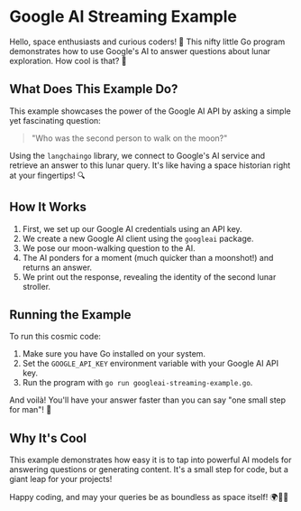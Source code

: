 # Google AI Streaming Example

Hello, space enthusiasts and curious coders! 👋 This nifty little Go program demonstrates how to use Google's AI to answer questions about lunar exploration. How cool is that? 🚀

## What Does This Example Do?

This example showcases the power of the Google AI API by asking a simple yet fascinating question:

> "Who was the second person to walk on the moon?"

Using the `langchaingo` library, we connect to Google's AI service and retrieve an answer to this lunar query. It's like having a space historian right at your fingertips! 🔍

## How It Works

1. First, we set up our Google AI credentials using an API key.
2. We create a new Google AI client using the `googleai` package.
3. We pose our moon-walking question to the AI.
4. The AI ponders for a moment (much quicker than a moonshot!) and returns an answer.
5. We print out the response, revealing the identity of the second lunar stroller.

## Running the Example

To run this cosmic code:

1. Make sure you have Go installed on your system.
2. Set the `GOOGLE_API_KEY` environment variable with your Google AI API key.
3. Run the program with `go run googleai-streaming-example.go`.

And voilà! You'll have your answer faster than you can say "one small step for man"! 🌠

## Why It's Cool

This example demonstrates how easy it is to tap into powerful AI models for answering questions or generating content. It's a small step for code, but a giant leap for your projects!

Happy coding, and may your queries be as boundless as space itself! 🌍🌙✨
